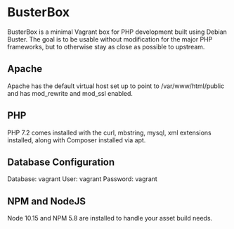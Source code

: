 # BusterBox

BusterBox is a minimal Vagrant box for PHP development built using Debian
Buster. The goal is to be usable without modification for the major PHP
frameworks, but to otherwise stay as close as possible to upstream.

## Apache

Apache has the default virtual host set up to point to /var/www/html/public and
has mod_rewrite and mod_ssl enabled.

## PHP

PHP 7.2 comes installed with the curl, mbstring, mysql, xml extensions installed,
along with Composer installed via apt.

## Database Configuration

Database: vagrant
User: vagrant
Password: vagrant

## NPM and NodeJS

Node 10.15 and NPM 5.8 are installed to handle your asset build needs.
